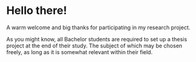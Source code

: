 <!DOCTYPE html>

<html>
  <head>
    <title>Bachelor Thesis Project</title>
  </head>
  
  <body>
    <h1>Hello there!</h1>
    <p>A warm welcome and big thanks for participating in my research project.<p>
    <p>As you might know, all Bachelor students are required to set up a thesis project at the end of their study. The subject of which may be chosen freely, as long as it is somewhat relevant within their field.</p>
  </body>
</html>
